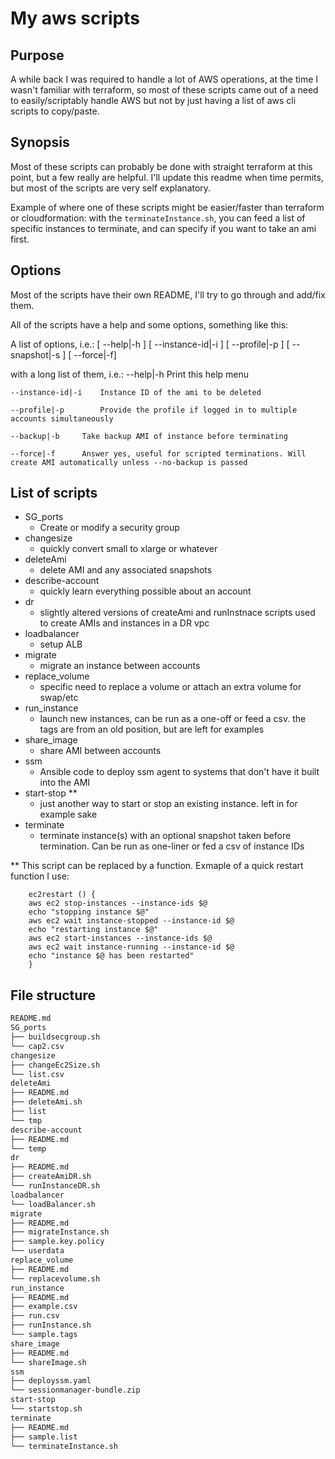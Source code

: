 # My aws scripts

## Purpose

A while back I was required to handle a lot of AWS operations, at the time I wasn't familiar with terraform, so most of these scripts came out of a need to easily/scriptably handle AWS but not by just having a list of aws cli scripts to copy/paste.

## Synopsis

Most of these scripts can probably be done with straight terraform at this point, but a few really are helpful. I'll update this readme when time permits, but most of the scripts are very self explanatory.

Example of where one of these scripts might be easier/faster than terraform or cloudformation: with the `terminateInstance.sh`, you can feed a list of specific instances to terminate, and can specify if you want to take an ami first.

## Options

Most of the scripts have their own README, I'll try to go through and add/fix them.

All of the scripts have a help and some options, something like this:

A list of options, i.e.:
	[ --help|-h ] [ --instance-id|-i ] [ --profile|-p ] [ --snapshot|-s ] [ --force|-f]

with a long list of them, i.e.:
	--help|-h		Print this help menu

	--instance-id|-i	Instance ID of the ami to be deleted

	--profile|-p		Provide the profile if logged in to multiple accounts simultaneously

	--backup|-b		Take backup AMI of instance before terminating

	--force|-f		Answer yes, useful for scripted terminations. Will create AMI automatically unless --no-backup is passed

## List of scripts

- SG_ports
  - Create or modify a security group
- changesize
  - quickly convert small to xlarge or whatever
- deleteAmi
  - delete AMI and any associated snapshots
- describe-account
  - quickly learn everything possible about an account
- dr
  - slightly altered versions of createAmi and runInstnace scripts used to create AMIs and instances in a DR vpc
- loadbalancer
  - setup ALB
- migrate
  - migrate an instance between accounts
- replace_volume
  - specific need to replace a volume or attach an extra volume for swap/etc
- run_instance
  - launch new instances, can be run as a one-off or feed a csv. the tags are from an old position, but are left for examples
- share_image
  - share AMI between accounts
- ssm
  - Ansible code to deploy ssm agent to systems that don't have it built into the AMI
- start-stop **
  - just another way to start or stop an existing instance. left in for example sake
- terminate
  - terminate instance(s) with an optional snapshot taken before termination. Can be run as one-liner or fed a csv of instance IDs

\*\* This script can be replaced by a function. Exmaple of a quick restart function I use:
```
    ec2restart () {
    aws ec2 stop-instances --instance-ids $@
    echo "stopping instance $@"
    aws ec2 wait instance-stopped --instance-id $@
    echo "restarting instance $@"
    aws ec2 start-instances --instance-ids $@
    aws ec2 wait instance-running --instance-id $@
    echo "instance $@ has been restarted"
    }
```

## File structure

```bash
README.md
SG_ports
├── buildsecgroup.sh
└── cap2.csv
changesize
├── changeEc2Size.sh
└── list.csv
deleteAmi
├── README.md
├── deleteAmi.sh
├── list
└── tmp
describe-account
├── README.md
└── temp
dr
├── README.md
├── createAmiDR.sh
└── runInstanceDR.sh
loadbalancer
└── loadBalancer.sh
migrate
├── README.md
├── migrateInstance.sh
├── sample.key.policy
└── userdata
replace_volume
├── README.md
└── replacevolume.sh
run_instance
├── README.md
├── example.csv
├── run.csv
├── runInstance.sh
└── sample.tags
share_image
├── README.md
└── shareImage.sh
ssm
├── deployssm.yaml
└── sessionmanager-bundle.zip
start-stop
└── startstop.sh
terminate
├── README.md
├── sample.list
└── terminateInstance.sh
```
